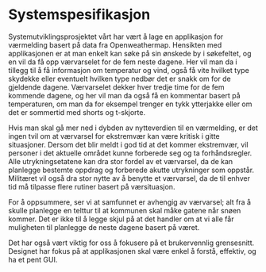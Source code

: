 <h1>Systemspesifikasjon</h1>
Systemutviklingsprosjektet vårt har vært å lage en applikasjon for værmelding basert på data fra Openweathermap. Hensikten med applikasjonen er at man enkelt kan søke på sin ønskede by i søkefeltet, og en vil da få opp værvarselet for de fem neste dagene. Her vil man da i tillegg til å få informasjon om temperatur og vind, også få vite hvilket type skydekke eller eventuelt hvilken type nedbør det er snakk om for de gjeldende dagene. Værvarselet dekker hver tredje time for de fem kommende dagene, og her vil man da også få en kommentar basert på temperaturen, om man da for eksempel trenger en tykk ytterjakke eller om det er sommertid med shorts og t-skjorte.

Hvis man skal gå mer ned i dybden av nytteverdien til en værmelding, er det ingen tvil om at værvarsel for ekstremvær kan være kritisk i gitte situasjoner. Dersom det blir meldt i god tid at det kommer ekstremvær, vil personer i det aktuelle området kunne forberede seg og ta forhåndsregler. Alle utrykningsetatene kan dra stor fordel av et værvarsel, da de kan planlegge bestemte oppdrag og forberede akutte utrykninger som oppstår. Militæret vil også dra stor nytte av å benytte et værvarsel, da de til enhver tid må tilpasse flere rutiner basert på værsituasjon.

For å oppsummere, ser vi at samfunnet er avhengig av værvarsel; alt fra å skulle planlegge en telttur til at kommunen skal måke gatene når snøen kommer. Det er ikke til å legge skjul på at det handler om at vi alle får muligheten til planlegge de neste dagene basert på været.

Det har også vært viktig for oss å fokusere på et brukervennlig grensesnitt. Designet har fokus på at applikasjonen skal være enkel å forstå, effektiv, og ha et pent GUI. 
























